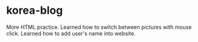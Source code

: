 # korea-blog
More HTML practice. Learned how to switch between pictures with mouse click. Learned how to add user's name into website.
